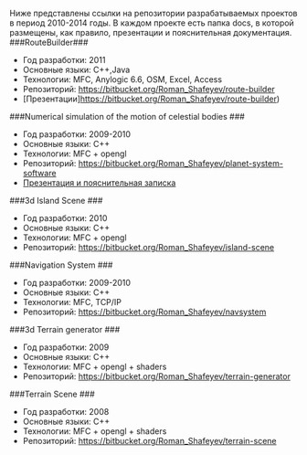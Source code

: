 Ниже представлены ссылки на репозитории разрабатываемых проектов в период 2010-2014 годы. В каждом проекте есть папка docs, в которой размещены, как правило, презентации и пояснительная документация.
###RouteBuilder###
* Год разработки:  2011
* Основные языки: С++,Java
* Технологии: MFC, Anylogic 6.6, OSM, Excel, Access
* Репозиторий: https://bitbucket.org/Roman_Shafeyev/route-builder
* [Презентации]https://bitbucket.org/Roman_Shafeyev/route-builder)

###Numerical simulation of the motion of celestial bodies ###
* Год разработки:  2009-2010
* Основные языки: С++
* Технологии: MFC + opengl
* Репозиторий: https://bitbucket.org/Roman_Shafeyev/planet-system-software
* [Презентация и пояснительная записка](https://bitbucket.org/Roman_Shafeyev/planet-system-software/src/3cba7913f912f0ec98543fe51f1015e3175eb809/docs/?at=master)

###3d Island Scene ###
* Год разработки: 2010
* Основные языки: С++
* Технологии: MFC + opengl
* Репозиторий: https://bitbucket.org/Roman_Shafeyev/island-scene

###Navigation System ###
* Год разработки: 2009-2010
* Основные языки: С++
* Технологии: MFC, TCP/IP
* Репозиторий: https://bitbucket.org/Roman_Shafeyev/navsystem

###3d Terrain generator ###
* Год разработки: 2009
* Основные языки: С++
* Технологии: MFC + opengl + shaders
* Репозиторий: https://bitbucket.org/Roman_Shafeyev/terrain-generator

###Terrain Scene ###
* Год разработки: 2008
* Основные языки: С++
* Технологии: MFC + opengl + shaders
* Репозиторий: https://bitbucket.org/Roman_Shafeyev/terrain-scene